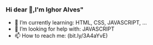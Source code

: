 ### Hi dear 👋,I'm Ighor Alves"



- 🌱 I’m currently learning: HTML, CSS, JAVASCRIPT, ...
- 🤔 I’m looking for help with: JAVASCRIPT 
- 📫 How to reach me: (bit.ly/3A4aYvE)



